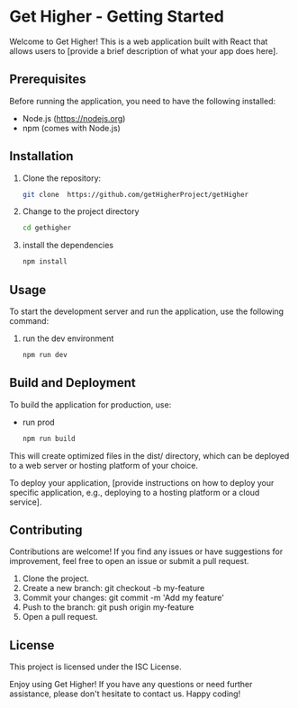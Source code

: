 # Get Higher - Getting Started

Welcome to Get Higher! This is a web application built with React that allows users to [provide a brief description of what your app does here].

## Prerequisites

Before running the application, you need to have the following installed:

- Node.js (https://nodejs.org)
- npm (comes with Node.js)

## Installation

1. Clone the repository:

   ```bash
   git clone  https://github.com/getHigherProject/getHigher
   ```

2. Change to the project directory

   ```bash
   cd gethigher
   ```

3. install the dependencies

   ```bash
   npm install
   ```

## Usage

To start the development server and run the application, use the following command:

1. run the dev environment

   ```bash
   npm run dev
   ```

## Build and Deployment

To build the application for production, use:

- run prod

  ```bash
  npm run build
  ```

This will create optimized files in the dist/ directory, which can be deployed to a web server or hosting platform of your choice.

To deploy your application, [provide instructions on how to deploy your specific application, e.g., deploying to a hosting platform or a cloud service].

## Contributing

Contributions are welcome! If you find any issues or have suggestions for improvement, feel free to open an issue or submit a pull request.

1. Clone the project.
2. Create a new branch: git checkout -b my-feature
3. Commit your changes: git commit -m 'Add my feature'
4. Push to the branch: git push origin my-feature
5. Open a pull request.

## License

This project is licensed under the ISC License.

Enjoy using Get Higher! If you have any questions or need further assistance, please don't hesitate to contact us. Happy coding!

